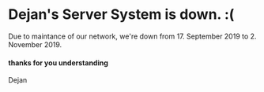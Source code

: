 # Dejan's Server System is down. :(

Due to maintance of our network, we're down from 17. September 2019 to 2. November 2019.

#### thanks for you understanding
Dejan



